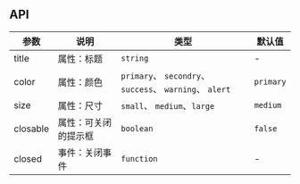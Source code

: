 ## API

| 参数 | 说明 | 类型 | 默认值 |
| --- | --- | --- | --- |
| title | 属性：标题 | `string` | - |
| color | 属性：颜色 | `primary`、 `secondry`、 `success`、 `warning`、 `alert` | `primary` |
| size | 属性：尺寸 | `small`、 `medium`、`large` | `medium` |
| closable | 属性：可关闭的提示框 | `boolean` | `false` |
| closed | 事件：关闭事件 | `function` | - |

